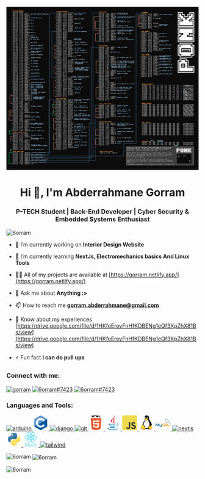 ![Banner](Banner1.png)
<h1 align="center">Hi 👋, I'm Abderrahmane Gorram</h1>
<h3 align="center">P-TECH Student | Back-End Developer | Cyber Security & Embedded Systems Enthusiast</h3>

<p align="left"> <img src="https://komarev.com/ghpvc/?username=6orram&label=Profile%20views&color=0e75b6&style=flat" alt="6orram" /> </p>

- 🔭 I’m currently working on **Interior Design Website**

- 🌱 I’m currently learning **NextJs, Electromechanics basics And Linux Tools**

- 👨‍💻 All of my projects are available at [https://gorram.netlify.app/](https://gorram.netlify.app/)

- 💬 Ask me about **Anything :>**

- 📫 How to reach me **gorram.abderrahmane@gmail.com**

- 📄 Know about my experiences [https://drive.google.com/file/d/1HKfoEroyFnHfKDBENg1eQf3XpZhX81Bs/view](https://drive.google.com/file/d/1HKfoEroyFnHfKDBENg1eQf3XpZhX81Bs/view)

- ⚡ Fun fact **I can do pull ups**

<h3 align="left">Connect with me:</h3>
<p align="left">
<a href="https://linkedin.com/in/gorram" target="blank"><img align="center" src="https://raw.githubusercontent.com/rahuldkjain/github-profile-readme-generator/master/src/images/icons/Social/linked-in-alt.svg" alt="gorram" height="30" width="40" /></a>
<a href="https://discord.gg/6orram#7423" target="blank"><img align="center" src="https://raw.githubusercontent.com/rahuldkjain/github-profile-readme-generator/master/src/images/icons/Social/discord.svg" alt="6orram#7423" height="30" width="40" /></a>
<a href="https://www.codewars.com/users/6orram/badges" target="blank"><img align="center" src="https://docs.codewars.com/logo.svg" alt="6orram#7423" height="30" width="40" /></a>
</p>
</p>

<h3 align="left">Languages and Tools:</h3>
<p align="left"> <a href="https://www.arduino.cc/" target="_blank" rel="noreferrer"> <img src="https://cdn.worldvectorlogo.com/logos/arduino-1.svg" alt="arduino" width="40" height="40"/> </a> <a href="https://www.cprogramming.com/" target="_blank" rel="noreferrer"> <img src="https://raw.githubusercontent.com/devicons/devicon/master/icons/c/c-original.svg" alt="c" width="40" height="40"/> </a> <a href="https://www.djangoproject.com/" target="_blank" rel="noreferrer"> <img src="https://cdn.worldvectorlogo.com/logos/django.svg" alt="django" width="40" height="40"/> </a> <a href="https://git-scm.com/" target="_blank" rel="noreferrer"> <img src="https://www.vectorlogo.zone/logos/git-scm/git-scm-icon.svg" alt="git" width="40" height="40"/> </a> <a href="https://www.w3.org/html/" target="_blank" rel="noreferrer"> <img src="https://raw.githubusercontent.com/devicons/devicon/master/icons/html5/html5-original-wordmark.svg" alt="html5" width="40" height="40"/> </a> <a href="https://www.java.com" target="_blank" rel="noreferrer"> <img src="https://raw.githubusercontent.com/devicons/devicon/master/icons/java/java-original.svg" alt="java" width="40" height="40"/> </a> <a href="https://developer.mozilla.org/en-US/docs/Web/JavaScript" target="_blank" rel="noreferrer"> <img src="https://raw.githubusercontent.com/devicons/devicon/master/icons/javascript/javascript-original.svg" alt="javascript" width="40" height="40"/> </a> <a href="https://www.linux.org/" target="_blank" rel="noreferrer"> <img src="https://raw.githubusercontent.com/devicons/devicon/master/icons/linux/linux-original.svg" alt="linux" width="40" height="40"/> </a> <a href="https://www.mysql.com/" target="_blank" rel="noreferrer"> <img src="https://raw.githubusercontent.com/devicons/devicon/master/icons/mysql/mysql-original-wordmark.svg" alt="mysql" width="40" height="40"/> </a> <a href="https://nextjs.org/" target="_blank" rel="noreferrer"> <img src="https://cdn.worldvectorlogo.com/logos/nextjs-2.svg" alt="nextjs" width="40" height="40"/> </a> <a href="https://www.php.net" target="_blank" rel="noreferrer"> <a href="https://www.python.org" target="_blank" rel="noreferrer"> <img src="https://raw.githubusercontent.com/devicons/devicon/master/icons/python/python-original.svg" alt="python" width="40" height="40"/> </a> <a href="https://reactjs.org/" target="_blank" rel="noreferrer"> <img src="https://raw.githubusercontent.com/devicons/devicon/master/icons/react/react-original-wordmark.svg" alt="react" width="40" height="40"/> </a> <a href="https://tailwindcss.com/" target="_blank" rel="noreferrer"> <img src="https://www.vectorlogo.zone/logos/tailwindcss/tailwindcss-icon.svg" alt="tailwind" width="40" height="40"/> </a> </p>

<p><img align="left" src="https://github-readme-stats.vercel.app/api/top-langs?username=6orram&show_icons=true&locale=en&layout=compact" alt="6orram" /></p>

<p>&nbsp;<img align="center" src="https://github-readme-stats.vercel.app/api?username=6orram&show_icons=true&locale=en" alt="6orram" /></p>

<p><img align="center" src="https://github-readme-streak-stats.herokuapp.com/?user=6orram&" alt="6orram" /></p>



